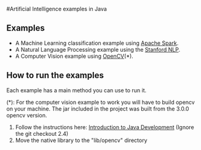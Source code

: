 #Artificial Intelligence examples in Java

Examples
--------

* A Machine Learning classification example using <a href="https://spark.apache.org/" target="target">Apache Spark</a>.
* A Natural Language Processing example using the <a href="http://nlp.stanford.edu/software/index.shtml" target="target">Stanford NLP</a>.
* A Computer Vision example using <a href="http://opencv.org/" target="target">OpenCV</a>(*).

How to run the examples
-----------------------

Each example has a main method you can use to run it.

(*): For the computer vision example to work you will have to build opencv on your machine. The jar included in the project was built from the 3.0.0 opencv version.
     <ol>
       <li>Follow the instructions here: <a href="http://docs.opencv.org/master/d9/d52/tutorial_java_dev_intro.html" target="target">Introduction to Java Development</a> (Ignore the git checkout 2.4)</li>
       <li>Move the native library to the "lib/opencv" directory</li>
     </ol>
